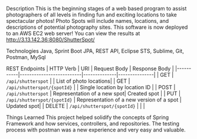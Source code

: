 Description
This is the beginning stages of a web based program to assist photographers of all levels in finding fun and exciting locations to take spectacular photos! Photo Spots will include names, locations, and descriptions of potential photography sites. This software is now deployed to an AWS EC2 web server! You can view the results at http://3.13.142.36:8080/ShutterSpot/


Technologies
Java, Sprint Boot JPA, REST API, Eclipse STS, Sublime, Git, Postman, MySql

REST Endpoints
| HTTP Verb | URI                      | Request Body | Response Body |
|-----------|--------------------------|--------------|---------------|
| GET       | `/api/shutterspot`          |              | List of photo locations|
| GET       | `/api/shutterspot/{spotId}` |              | Single location by location ID | 
| POST      | `/api/shutterspot`          | Representation of a new spot| Created spot |
| PUT       | `/api/shutterspot/{spotId}` | Representation of a new version of a spot | Updated spot|
| DELETE    | `/api/shutterspot/{spotId}` |              |                | 


Things Learned
This project helped solidify the concepts of Spring Framework and how services, controllers, and repositories. The testing process with postman was a new experience and very easy and valuable.
